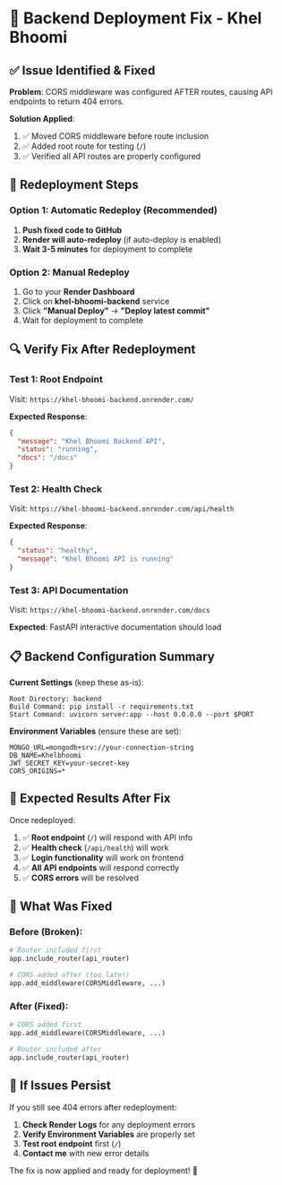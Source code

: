# 🔧 Backend Deployment Fix - Khel Bhoomi

## ✅ Issue Identified & Fixed

**Problem**: CORS middleware was configured AFTER routes, causing API endpoints to return 404 errors.

**Solution Applied**:
1. ✅ Moved CORS middleware before route inclusion
2. ✅ Added root route for testing (`/`)
3. ✅ Verified all API routes are properly configured

## 🚀 Redeployment Steps

### Option 1: Automatic Redeploy (Recommended)
1. **Push fixed code to GitHub**
2. **Render will auto-redeploy** (if auto-deploy is enabled)
3. **Wait 3-5 minutes** for deployment to complete

### Option 2: Manual Redeploy
1. Go to your **Render Dashboard**
2. Click on **khel-bhoomi-backend** service
3. Click **"Manual Deploy"** → **"Deploy latest commit"**
4. Wait for deployment to complete

## 🔍 Verify Fix After Redeployment

### Test 1: Root Endpoint
Visit: `https://khel-bhoomi-backend.onrender.com/`

**Expected Response**:
```json
{
  "message": "Khel Bhoomi Backend API",
  "status": "running", 
  "docs": "/docs"
}
```

### Test 2: Health Check
Visit: `https://khel-bhoomi-backend.onrender.com/api/health`

**Expected Response**:
```json
{
  "status": "healthy",
  "message": "Khel Bhoomi API is running"
}
```

### Test 3: API Documentation
Visit: `https://khel-bhoomi-backend.onrender.com/docs`

**Expected**: FastAPI interactive documentation should load

## 📋 Backend Configuration Summary

**Current Settings** (keep these as-is):
```
Root Directory: backend
Build Command: pip install -r requirements.txt  
Start Command: uvicorn server:app --host 0.0.0.0 --port $PORT
```

**Environment Variables** (ensure these are set):
```
MONGO_URL=mongodb+srv://your-connection-string
DB_NAME=Khelbhoomi
JWT_SECRET_KEY=your-secret-key
CORS_ORIGINS=*
```

## 🎯 Expected Results After Fix

Once redeployed:

1. ✅ **Root endpoint** (`/`) will respond with API info
2. ✅ **Health check** (`/api/health`) will work
3. ✅ **Login functionality** will work on frontend
4. ✅ **All API endpoints** will respond correctly
5. ✅ **CORS errors** will be resolved

## 🔧 What Was Fixed

### Before (Broken):
```python
# Router included first
app.include_router(api_router)

# CORS added after (too late!)
app.add_middleware(CORSMiddleware, ...)
```

### After (Fixed):
```python
# CORS added first
app.add_middleware(CORSMiddleware, ...)

# Router included after
app.include_router(api_router)
```

## 🚨 If Issues Persist

If you still see 404 errors after redeployment:

1. **Check Render Logs** for any deployment errors
2. **Verify Environment Variables** are properly set
3. **Test root endpoint** first (`/`) 
4. **Contact me** with new error details

The fix is now applied and ready for deployment! 🎉